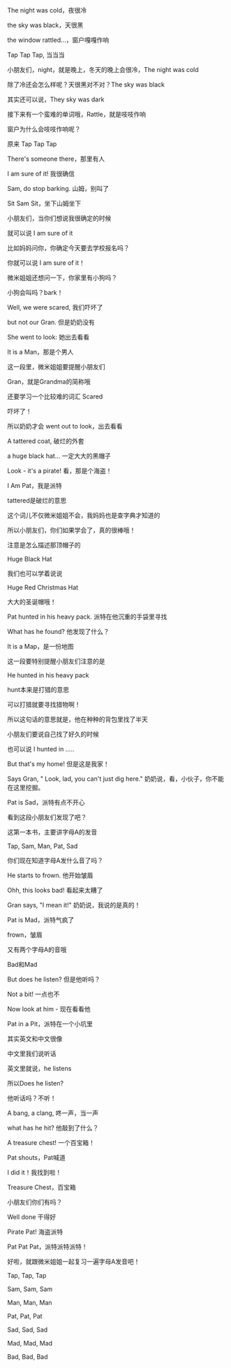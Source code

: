The night was cold，夜很冷

the sky was black，天很黑

the window rattled...，窗户嘎嘎作响



Tap Tap Tap, 当当当









小朋友们，night，就是晚上，冬天的晚上会很冷，The night was cold

除了冷还会怎么样呢？天很黑对不对？The sky was black

其实还可以说，They sky was dark

接下来有一个蛮难的单词哦，Rattle，就是吱吱作响

窗户为什么会吱吱作响呢？

原来 Tap Tap Tap







There's someone there，那里有人

I am sure of it! 我很确信

Sam, do stop barking. 山姆，别叫了



Sit Sam Sit，坐下山姆坐下







小朋友们，当你们想说我很确定的时候

就可以说 I am sure of it

比如妈妈问你，你确定今天要去学校报名吗？

你就可以说 I am sure of it！



微米姐姐还想问一下，你家里有小狗吗？

小狗会叫吗？bark！







Well, we were scared, 我们吓坏了

but not our Gran. 但是奶奶没有

She went to look: 她出去看看



It is a Man，那是个男人







这一段里，微米姐姐要提醒小朋友们

Gran，就是Grandma的简称哦

还要学习一个比较难的词汇 Scared

吓坏了！

所以奶奶才会 went out to look，出去看看





A tattered coat, 破烂的外套

a huge black hat... 一定大大的黑帽子

Look - it's a pirate!  看，那是个海盗！



I Am Pat，我是派特







tattered是破烂的意思

这个词儿不仅微米姐姐不会，我妈妈也是查字典才知道的

所以小朋友们，你们如果学会了，真的很棒哦！



注意是怎么描述那顶帽子的

Huge Black Hat

我们也可以学着说说

Huge Red Christmas Hat

大大的圣诞帽哦！







Pat hunted in his heavy pack. 派特在他沉重的手袋里寻找

What has he found? 他发现了什么？



It is a Map，是一份地图







这一段要特别提醒小朋友们注意的是

He hunted in his heavy pack

hunt本来是打猎的意思

可以打猎就要寻找猎物啊！

所以这句话的意思就是，他在种种的背包里找了半天

小朋友们要说自己找了好久的时候

也可以说 I hunted in .....







But that's my home! 但是这是我家！

Says Gran, " Look, lad, you can't just dig here." 奶奶说，看，小伙子，你不能在这里挖掘。



Pat is Sad，派特有点不开心







看到这段小朋友们发现了吧？

这第一本书，主要讲字母A的发音



Tap, Sam, Man, Pat, Sad

你们现在知道字母A发什么音了吗？







He starts to frown. 他开始皱眉

Ohh, this looks bad! 看起来太糟了

Gran says, "I mean it!" 奶奶说，我说的是真的！



Pat is Mad，派特气疯了







frown，皱眉

又有两个字母A的音哦

Bad和Mad





But does he listen? 但是他听吗？

Not a bit! 一点也不

Now look at him - 现在看看他



Pat in a Pit，派特在一个小坑里







其实英文和中文很像

中文里我们说听话

英文里就说，he listens

所以Does he listen?

他听话吗？不听！







A bang, a clang, 咚一声，当一声

what has he hit? 他敲到了什么？

A treasure chest! 一个百宝箱！

Pat shouts，Pat喊道



I did it！我找到啦！







Treasure Chest，百宝箱

小朋友们你们有吗？







Well done 干得好

Pirate Pat! 海盗派特



Pat Pat Pat，派特派特派特！







好啦，就跟微米姐姐一起复习一遍字母A发音吧！



Tap, Tap, Tap

Sam, Sam, Sam

Man, Man, Man

Pat, Pat, Pat

Sad, Sad, Sad

Mad, Mad, Mad

Bad, Bad, Bad